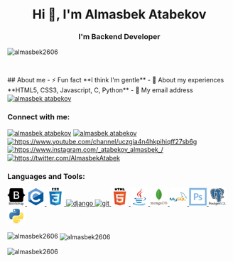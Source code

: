 <h1 align="center">Hi 👋, I'm Almasbek Atabekov</h1>
<h3 align="center">I'm Backend Developer</h3>

<p align="left"> <img src="https://komarev.com/ghpvc/?username=almasbek2606&label=Profile%20views&color=0e75b6&style=flat" alt="almasbek2606" /> </p>

<p align="left"> <a href="https://twitter.com/" target="blank"><img src="https://img.shields.io/twitter/follow/?logo=twitter&style=for-the-badge" alt="" /></a> </p>
## About me
- ⚡ Fun fact **I think I'm gentle**
- 💬 About my experiences **HTML5, CSS3, Javascript, C, Python**
- 📲 My email address <a href="https://mail.google.com/mail/u/0/?tab=rm&ogbl#inbox" target="blank"><img align="center" src="https://encrypted-tbn3.gstatic.com/images?q=tbn:ANd9GcRIX97EoQs57ChvM_ropA5ycDVc_txz6z3wHBdOOXmmFw0D7GMO" alt="almasbek atabekov" height="30" width="40" /></a>


<h3 align="left">Connect with me:</h3>
<p align="left">
<a href="https://www.linkedin.com/in/almasbek-atabekov-74b8b2248/" target="blank"><img align="center" src="https://raw.githubusercontent.com/rahuldkjain/github-profile-readme-generator/master/src/images/icons/Social/linked-in-alt.svg" alt="almasbek atabekov" height="30" width="40" /></a>
<a href="https://www.facebook.com/profile.php?id=100072318931719" target="blank"><img align="center" src="https://raw.githubusercontent.com/rahuldkjain/github-profile-readme-generator/master/src/images/icons/Social/facebook.svg" alt="almasbek atabekov" height="30" width="40" /></a>
<a href="https://www.youtube.com/channel/UCzgIA4n4HkPIhiQff27SB6g" target="blank"><img align="center" src="https://raw.githubusercontent.com/rahuldkjain/github-profile-readme-generator/master/src/images/icons/Social/youtube.svg" alt="https://www.youtube.com/channel/uczgia4n4hkpihiqff27sb6g" height="30" width="40" /></a>
<a href="https://www.instagram.com/_atabekov_almasbek_/" target="blank"><img align="center" src="https://upload.wikimedia.org/wikipedia/commons/e/e7/Instagram_logo_2016.svg" alt="https://www.instagram.com/_atabekov_almasbek_/" height="30" width="40" /></a>
<a href="https://twitter.com/AlmasbekAtabek" target="blank"><img align="center" src="https://upload.wikimedia.org/wikipedia/commons/6/6f/Logo_of_Twitter.svg" alt="https://twitter.com/AlmasbekAtabek" height="30" width="40" /></a>
</p>

<h3 align="left">Languages and Tools:</h3>
<p align="left"> <a href="https://getbootstrap.com" target="_blank" rel="noreferrer"> <img src="https://raw.githubusercontent.com/devicons/devicon/master/icons/bootstrap/bootstrap-plain-wordmark.svg" alt="bootstrap" width="40" height="40"/> </a> <a href="https://www.cprogramming.com/" target="_blank" rel="noreferrer"> <img src="https://raw.githubusercontent.com/devicons/devicon/master/icons/c/c-original.svg" alt="c" width="40" height="40"/> </a> <a href="https://www.w3schools.com/css/" target="_blank" rel="noreferrer"> <img src="https://raw.githubusercontent.com/devicons/devicon/master/icons/css3/css3-original-wordmark.svg" alt="css3" width="40" height="40"/> </a> <a href="https://www.djangoproject.com/" target="_blank" rel="noreferrer"> <img src="https://cdn.worldvectorlogo.com/logos/django.svg" alt="django" width="40" height="40"/> </a> <a href="https://git-scm.com/" target="_blank" rel="noreferrer"> <img src="https://www.vectorlogo.zone/logos/git-scm/git-scm-icon.svg" alt="git" width="40" height="40"/> </a> <a href="https://www.w3.org/html/" target="_blank" rel="noreferrer"> <img src="https://raw.githubusercontent.com/devicons/devicon/master/icons/html5/html5-original-wordmark.svg" alt="html5" width="40" height="40"/> </a> <a href="https://www.java.com" target="_blank" rel="noreferrer"> <img src="https://raw.githubusercontent.com/devicons/devicon/master/icons/java/java-original.svg" alt="java" width="40" height="40"/> </a> <a href="https://www.mongodb.com/" target="_blank" rel="noreferrer"> <img src="https://raw.githubusercontent.com/devicons/devicon/master/icons/mongodb/mongodb-original-wordmark.svg" alt="mongodb" width="40" height="40"/> </a> <a href="https://www.mysql.com/" target="_blank" rel="noreferrer"> <img src="https://raw.githubusercontent.com/devicons/devicon/master/icons/mysql/mysql-original-wordmark.svg" alt="mysql" width="40" height="40"/> </a> <a href="https://www.photoshop.com/en" target="_blank" rel="noreferrer"> <img src="https://raw.githubusercontent.com/devicons/devicon/master/icons/photoshop/photoshop-line.svg" alt="photoshop" width="40" height="40"/> </a> <a href="https://www.postgresql.org" target="_blank" rel="noreferrer"> <img src="https://raw.githubusercontent.com/devicons/devicon/master/icons/postgresql/postgresql-original-wordmark.svg" alt="postgresql" width="40" height="40"/> </a> <a href="https://www.python.org" target="_blank" rel="noreferrer"> <img src="https://raw.githubusercontent.com/devicons/devicon/master/icons/python/python-original.svg" alt="python" width="40" height="40"/> </a> </p>

<p><img align="left" src="https://github-readme-stats.vercel.app/api/top-langs?username=almasbek2606&show_icons=true&locale=en&layout=compact" alt="almasbek2606" /></p>

<p>&nbsp;<img align="center" src="https://github-readme-stats.vercel.app/api?username=almasbek2606&show_icons=true&locale=en" alt="almasbek2606" /></p>

<p><img align="center" src="https://github-readme-streak-stats.herokuapp.com/?user=almasbek2606&" alt="almasbek2606" /></p>

